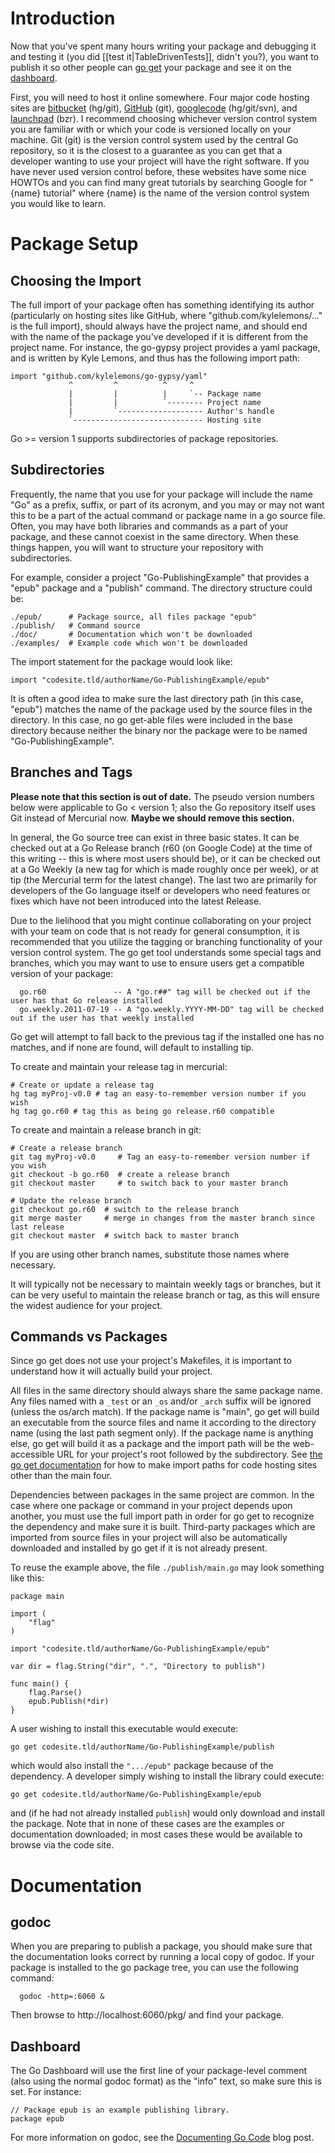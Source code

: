 # Introduction
Now that you've spent many hours writing your package and debugging it and testing it (you did [[test it|TableDrivenTests]], didn't you?), you want to publish it so other people can [go get](http://golang.org/cmd/go/) your package and see it on the [dashboard](https://godoc.org/).

First, you will need to host it online somewhere.  Four major code hosting sites are [bitbucket](http://bitbucket.org/) (hg/git), [GitHub](http://github.com/) (git), [googlecode](http://code.google.com/projecthosting/) (hg/git/svn), and [launchpad](http://launchpad.net) (bzr).  I recommend choosing whichever version control system you are familiar with or which your code is versioned locally on your machine.  Git (git) is the version control system used by the central Go repository, so it is the closest to a guarantee as you can get that a developer wanting to use your project will have the right software. If you have never used version control before, these websites have some nice HOWTOs and you can find many great tutorials by searching Google for "{name} tutorial" where {name} is the name of the version control system you would like to learn.

# Package Setup
## Choosing the Import
The full import of your package often has something identifying its author (particularly on hosting sites like GitHub, where "github.com/kylelemons/..." is the full import), should always have the project name, and should end with the name of the package you've developed if it is different from the project name.  For instance, the go-gypsy project provides a yaml package, and is written by Kyle Lemons, and thus has the following import path:
```
import "github.com/kylelemons/go-gypsy/yaml"
             ^         ^          ^     ^
             |         |          |     `-- Package name
             |         |          `-------- Project name
             |         `------------------- Author's handle
             `----------------------------- Hosting site
```

Go >= version 1 supports subdirectories of package repositories.

## Subdirectories

Frequently, the name that you use for your package will include the name "Go" as a prefix, suffix, or part of its acronym, and you may or may not want this to be a part of the actual command or package name in a go source file.  Often, you may have both libraries and commands as a part of your package, and these cannot coexist in the same directory.  When these things happen, you will want to structure your repository with subdirectories.

For example, consider a project "Go-PublishingExample" that provides a "epub" package and a "publish" command.  The directory structure could be:
```
./epub/      # Package source, all files package "epub"
./publish/   # Command source
./doc/       # Documentation which won't be downloaded
./examples/  # Example code which won't be downloaded
```

The import statement for the package would look like:
```
import "codesite.tld/authorName/Go-PublishingExample/epub"
```

It is often a good idea to make sure the last directory path (in this case, "epub") matches the name of the package used by the source files in the directory.  In this case, no go get-able files were included in the base directory because neither the binary nor the package were to be named "Go-PublishingExample".

## Branches and Tags

**Please note that this section is out of date.** The pseudo version numbers below were applicable to Go < version 1; also the Go repository itself uses Git instead of Mercurial now. **Maybe we should remove this section.**

In general, the Go source tree can exist in three basic states.  It can be checked out at a Go Release branch (r60 (on Google Code) at the time of this writing -- this is where most users should be), or it can be checked out at a Go Weekly (a new tag for which is made roughly once per week), or at tip (the Mercurial term for the latest change).  The last two are primarily for developers of the Go language itself or developers who need features or fixes which have not been introduced into the latest Release.

Due to the lielihood that you might continue collaborating on your project with your team on code that is not ready for general consumption, it is recommended that you utilize the tagging or branching functionality of your version control system.  The go get tool understands some special tags and branches, which you may want to use to ensure users get a compatible version of your package:
```
  go.r60               -- A "go.r##" tag will be checked out if the user has that Go release installed
  go.weekly.2011-07-19 -- A "go.weekly.YYYY-MM-DD" tag will be checked out if the user has that weekly installed
```

Go get will attempt to fall back to the previous tag if the installed one has no matches, and if none are found, will default to installing tip.

To create and maintain your release tag in mercurial:
```
# Create or update a release tag
hg tag myProj-v0.0 # tag an easy-to-remember version number if you wish
hg tag go.r60 # tag this as being go release.r60 compatible
```

To create and maintain a release branch in git:
```
# Create a release branch
git tag myProj-v0.0     # Tag an easy-to-remember version number if you wish
git checkout -b go.r60  # create a release branch
git checkout master     # to switch back to your master branch

# Update the release branch
git checkout go.r60  # switch to the release branch
git merge master     # merge in changes from the master branch since last release
git checkout master  # switch back to master branch
```
If you are using other branch names, substitute those names where necessary.

It will typically not be necessary to maintain weekly tags or branches, but it can be very useful to maintain the release branch or tag, as this will ensure the widest audience for your project.

## Commands vs Packages
Since go get does not use your project's Makefiles, it is important to understand how it will actually build your project.

All files in the same directory should always share the same package name.  Any files named with a ` _test ` or an ` _os ` and/or ` _arch ` suffix will be ignored (unless the os/arch match).  If the package name is "main", go get will build an executable from the source files and name it according to the directory name (using the last path segment only).  If the package name is anything else, go get will build it as a package and the import path will be the web-accessible URL for your project's root followed by the subdirectory.  See [the go get documentation](http://golang.org/cmd/go/#hdr-Download_and_install_packages_and_dependencies) for how to make import paths for code hosting sites other than the main four.

Dependencies between packages in the same project are common.  In the case where one package or command in your project depends upon another, you must use the full import path in order for go get to recognize the dependency and make sure it is built.  Third-party packages which are imported from source files in your project will also be automatically downloaded and installed by go get if it is not already present.

To reuse the example above, the file ` ./publish/main.go ` may look something like this:
```
package main

import (
	"flag"
)

import "codesite.tld/authorName/Go-PublishingExample/epub"

var dir = flag.String("dir", ".", "Directory to publish")

func main() {
	flag.Parse()
	epub.Publish(*dir)
}
```

A user wishing to install this executable would execute:
```
go get codesite.tld/authorName/Go-PublishingExample/publish
```
which would also install the ` ".../epub" ` package because of the dependency.  A developer simply wishing to install the library could execute:
```
go get codesite.tld/authorName/Go-PublishingExample/epub
```
and (if he had not already installed ` publish `) would only download and install the package.  Note that in none of these cases are the examples or documentation downloaded; in most cases these would be available to browse via the code site.

# Documentation
## godoc
When you are preparing to publish a package, you should make sure that the documentation looks correct by running a local copy of godoc.  If your package is installed to the go package tree, you can use the following command:
```
  godoc -http=:6060 &
```

Then browse to http://localhost:6060/pkg/ and find your package.

## Dashboard
The Go Dashboard will use the first line of your package-level comment (also using the normal godoc format) as the "info" text, so make sure this is set.  For instance:

```
// Package epub is an example publishing library.
package epub
```

For more information on godoc, see the [Documenting Go Code](http://blog.golang.org/2011/03/godoc-documenting-go-code.html) blog post.